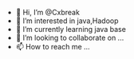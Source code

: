 - 👋 Hi, I’m @Cxbreak
- 👀 I’m interested in java,Hadoop
- 🌱 I’m currently learning java base 
- 💞️ I’m looking to collaborate on ...
- 📫 How to reach me ...

<!---
Cxbreak/Cxbreak is a ✨ special ✨ repository because its `README.md` (this file) appears on your GitHub profile.
You can click the Preview link to take a look at your changes.
--->
